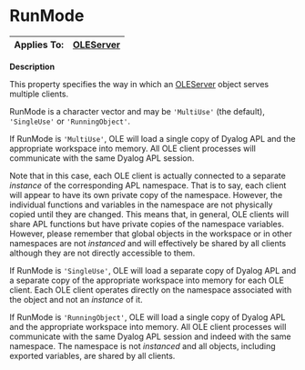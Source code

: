 




<h1 class="heading"><span class="name">RunMode</span></h1>

| Applies To: | [OLEServer](../a-z/oleserver.md) |
| --- | ---  |


**Description**


This property specifies the way in which an [OLEServer](../a-z/oleserver.md) object serves multiple clients.



RunMode is a character vector and may be `'MultiUse'` (the default),  `'SingleUse'` or `'RunningObject'`.


If RunMode is `'MultiUse'`, OLE will load a single copy of Dyalog APL and the appropriate workspace into memory. All OLE client processes will communicate with the same Dyalog APL session.


Note that in this case, each OLE client is actually connected to a separate *instance* of the corresponding APL namespace. That is to say, each client will appear to have its own private copy of the namespace. However, the individual functions and variables in the namespace are not physically copied until they are changed. This means that, in general, OLE clients will share APL functions but have private copies of the namespace variables. However, please remember that global objects in the workspace or in other namespaces are not *instanced* and will effectively be shared by all clients although they are not directly accessible to them.


If RunMode is `'SingleUse'`, OLE will load a separate copy of Dyalog APL and a separate copy of the appropriate workspace into memory for each OLE client. Each OLE client operates directly on the namespace associated with the object and not an *instance* of it.


If RunMode is `'RunningObject'`, OLE will load a single copy of Dyalog APL and the appropriate workspace into memory. All OLE client processes will communicate with the same Dyalog APL session and indeed with the same namespace. The namespace is not *instanced* and all objects, including exported variables, are shared by all clients.


